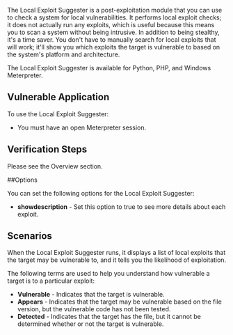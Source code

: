 The Local Exploit Suggester is a post-exploitation module that you can use to check a system for local vulnerabilities. It performs local exploit checks; it does not actually run any exploits, which is useful because this means you to scan a system without being intrusive. In addition to being stealthy, it's a time saver. You don't have to manually search for local exploits that will work; it'll show you which exploits the target is vulnerable to based on the system's platform and architecture.

The Local Exploit Suggester is available for Python, PHP, and Windows Meterpreter.


## Vulnerable Application

To use the Local Exploit Suggester:

* You must have an open Meterpreter session. 

## Verification Steps

Please see the Overview section.

##Options

You can set the following options for the Local Exploit Suggester:

* **showdescription** - Set this option to true to see more details about each exploit. 


## Scenarios

When the Local Exploit Suggester runs, it displays a list of local exploits that the target may be vulnerable to, and it tells you the likelihood of exploitation. 

The following terms are used to help you understand how vulnerable a target is to a particular exploit:

* **Vulnerable** - Indicates that the target is vulnerable. 
* **Appears** - Indicates that the target may be vulnerable based on the file version, but the vulnerable code has not been tested. 
* **Detected** - Indicates that the target has the file, but it cannot be determined whether or not the target is vulnerable. 